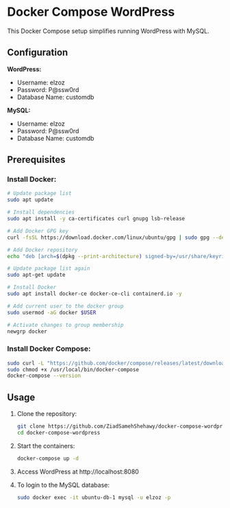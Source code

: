 # Docker Compose WordPress
This Docker Compose setup simplifies running WordPress with MySQL.

## Configuration

**WordPress:**
- Username: elzoz
- Password: P@ssw0rd
- Database Name: customdb

**MySQL:**
- Username: elzoz
- Password: P@ssw0rd
- Database Name: customdb

## Prerequisites

### Install Docker:

```bash
# Update package list
sudo apt update

# Install dependencies
sudo apt install -y ca-certificates curl gnupg lsb-release

# Add Docker GPG key
curl -fsSL https://download.docker.com/linux/ubuntu/gpg | sudo gpg --dearmor -o /usr/share/keyrings/docker-archive-keyring.gpg

# Add Docker repository
echo "deb [arch=$(dpkg --print-architecture) signed-by=/usr/share/keyrings/docker-archive-keyring.gpg] https://download.docker.com/linux/ubuntu $(lsb_release -cs) stable" | sudo tee /etc/apt/sources.list.d/docker.list > /dev/null

# Update package list again
sudo apt-get update

# Install Docker
sudo apt install docker-ce docker-ce-cli containerd.io -y

# Add current user to the docker group
sudo usermod -aG docker $USER

# Activate changes to group membership
newgrp docker
```

### Install Docker Compose:

```bash
sudo curl -L "https://github.com/docker/compose/releases/latest/download/docker-compose-$(uname -s)-$(uname -m)" -o /usr/local/bin/docker-compose
sudo chmod +x /usr/local/bin/docker-compose
docker-compose --version
```

## Usage

1. Clone the repository:

   ```bash
   git clone https://github.com/ZiadSamehShehawy/docker-compose-wordpress.git
   cd docker-compose-wordpress
   ```

2. Start the containers:

   ```bash
   docker-compose up -d
   ```

3. Access WordPress at http://localhost:8080

4. To login to the MySQL database:

   ```bash
   sudo docker exec -it ubuntu-db-1 mysql -u elzoz -p
   ```
